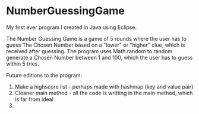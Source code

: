 # NumberGuessingGame
My first ever program I created in Java using Eclipse.

The Number Guessing Game is a game of 5 rounds where the user has to guess The Chosen Number based on a "lower" or "higher" clue, which is received after guessing. The program uses Math.random to random generate a Chosen Number between 1 and 100, which the user has to guess within 5 tries.

Future editions to the program:

1. Make a highscore list - perhaps made with hashmap (key and value pair)
2. Cleaner main method - all the code is writting in the main method, which is far from ideal
3. 
